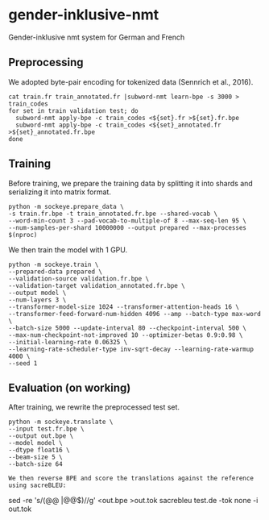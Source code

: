 # gender-inklusive-nmt
Gender-inklusive nmt system for German and French

## Preprocessing
We adopted byte-pair encoding for tokenized data (Sennrich et al., 2016).
```
cat train.fr train_annotated.fr |subword-nmt learn-bpe -s 3000 > train_codes
for set in train validation test; do
  subword-nmt apply-bpe -c train_codes <${set}.fr >${set}.fr.bpe
  subword-nmt apply-bpe -c train_codes <${set}_annotated.fr >${set}_annotated.fr.bpe
done
```
## Training
Before training, we prepare the training data by splitting it into shards and serializing it into matrix format.
```
python -m sockeye.prepare_data \
-s train.fr.bpe -t train_annotated.fr.bpe --shared-vocab \
--word-min-count 3 --pad-vocab-to-multiple-of 8 --max-seq-len 95 \
--num-samples-per-shard 10000000 --output prepared --max-processes $(nproc)
```

We then train the model with 1 GPU.
```
python -m sockeye.train \
--prepared-data prepared \
--validation-source validation.fr.bpe \
--validation-target validation_annotated.fr.bpe \
--output model \
--num-layers 3 \
--transformer-model-size 1024 --transformer-attention-heads 16 \
--transformer-feed-forward-num-hidden 4096 --amp --batch-type max-word \
--batch-size 5000 --update-interval 80 --checkpoint-interval 500 \
--max-num-checkpoint-not-improved 10 --optimizer-betas 0.9:0.98 \
--initial-learning-rate 0.06325 \
--learning-rate-scheduler-type inv-sqrt-decay --learning-rate-warmup 4000 \
--seed 1
```
## Evaluation (on working)
After training, we rewrite the preprocessed test set.
```
python -m sockeye.translate \
--input test.fr.bpe \
--output out.bpe \
--model model \
--dtype float16 \
--beam-size 5 \
--batch-size 64

We then reverse BPE and score the translations against the reference using sacreBLEU:
```
sed -re 's/(@@ |@@$)//g' <out.bpe >out.tok
sacrebleu test.de -tok none -i out.tok
```
